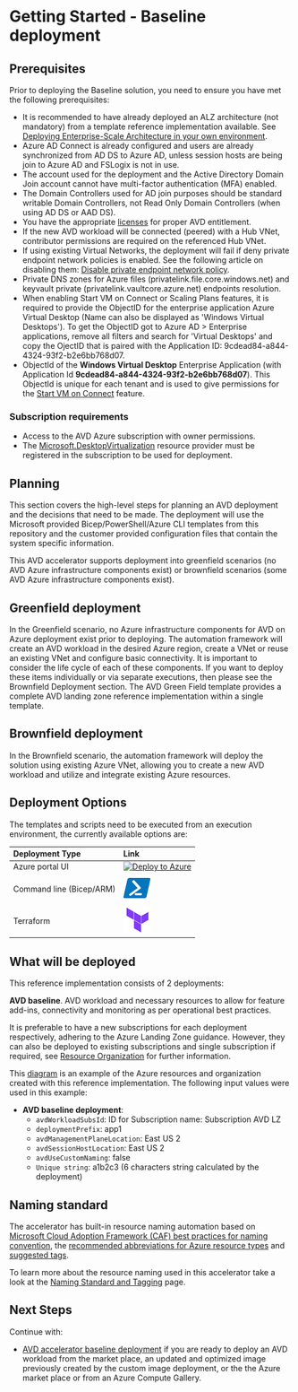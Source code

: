 # Getting Started - Baseline deployment

## Prerequisites

Prior to deploying the Baseline solution, you need to ensure you have met the following prerequisites:

- It is recommended to have already deployed an ALZ architecture (not mandatory) from a template reference implementation available. See [Deploying Enterprise-Scale Architecture in your own environment](https://github.com/Azure/Enterprise-Scale#deploying-enterprise-scale-architecture-in-your-own-environment).
- Azure AD Connect is already configured and users are already synchronized from AD DS to Azure AD, unless session hosts are being join to Azure AD and FSLogix is not in use.
- The account used for the deployment and the Active Directory Domain Join account cannot have multi-factor authentication (MFA) enabled.
- The Domain Controllers used for AD join purposes should be standard writable Domain Controllers, not Read Only Domain Controllers (when using AD DS or AAD DS).
- You have the appropriate [licenses](https://docs.microsoft.com/azure/virtual-desktop/prerequisites#operating-systems-and-licenses) for proper AVD entitlement.
- If the new AVD workload will be connected (peered) with a Hub VNet, contributor permissions are required on the referenced Hub VNet.
- If using existing Virtual Networks, the deployment will fail if deny private endpoint network policies is enabled. See the following article on disabling them: [Disable private endpoint network policy](https://docs.microsoft.com/azure/private-link/disable-private-endpoint-network-policy).
- Private DNS zones for Azure files (privatelink.file.core.windows.net) and keyvault private (privatelink.vaultcore.azure.net) endpoints resolution.
- When enabling Start VM on Connect or Scaling Plans features, it is required to provide the ObjectID for the enterprise application Azure Virtual Desktop (Name can also be displayed as 'Windows Virtual Desktops'). To get the ObjectID got to Azure AD > Enterprise applications, remove all filters and search for 'Virtual Desktops' and copy the OjectID that is paired with the Application ID: 9cdead84-a844-4324-93f2-b2e6bb768d07.
- ObjectId of the **Windows Virtual Desktop** Enterprise Application (with Application Id **9cdead84-a844-4324-93f2-b2e6bb768d07**). This ObjectId is unique for each tenant and is used to give permissions for the [Start VM on Connect](https://docs.microsoft.com/azure/virtual-desktop/start-virtual-machine-connect) feature.

### Subscription requirements

- Access to the AVD Azure subscription with owner permissions.
- The [Microsoft.DesktopVirtualization](https://docs.microsoft.com/azure/virtual-desktop/create-host-pools-azure-marketplace?tabs=azure-portal#final-requirements) resource provider must be registered in the subscription to be used for deployment.

## Planning

This section covers the high-level steps for planning an AVD deployment and the decisions that need to be made. The deployment will use the Microsoft provided Bicep/PowerShell/Azure CLI templates from this repository and the customer provided configuration files that contain the system specific information.

This AVD accelerator supports deployment into greenfield scenarios (no AVD Azure infrastructure components exist) or brownfield scenarios (some AVD Azure infrastructure components exist).

## Greenfield deployment

In the Greenfield scenario, no Azure infrastructure components for AVD on Azure deployment exist prior to deploying. The automation framework will create an AVD workload in the desired Azure region, create a VNet or reuse an existing VNet and configure basic connectivity.
It is important to consider the life cycle of each of these components. If you want to deploy these items individually or via separate executions, then please see the Brownfield Deployment section.
The AVD Green Field template provides a complete AVD landing zone reference implementation within a single template.

## Brownfield deployment

In the Brownfield scenario, the automation framework will deploy the solution using existing Azure VNet, allowing you to create a new AVD workload and utilize and integrate existing Azure resources.

## Deployment Options

The templates and scripts need to be executed from an execution environment, the currently available options are:

| Deployment Type | Link |
|:--|:--|
| Azure portal UI |[![Deploy to Azure](https://aka.ms/deploytoazurebutton)](https://portal.azure.com/#blade/Microsoft_Azure_CreateUIDef/CustomDeploymentBlade/uri/https%3A%2F%2Fraw.githubusercontent.com%2FAzure%2Favdaccelerator%2Fmain%2Fworkload%2Farm%2Fdeploy-baseline.json/uiFormDefinitionUri/https%3A%2F%2Fraw.githubusercontent.com%2FAzure%2Favdaccelerator%2Fmain%2Fworkload%2Fportal-ui%2Fportal-ui-baseline.json) |
| Command line (Bicep/ARM) |[![Powershell/Azure CLI](./icons/powershell.png)](https://github.com/Azure/avdaccelerator/blob/main/workload/bicep/readme.md) |
| Terraform |[![Terraform](./icons/terraform.png)](https://github.com/Azure/avdaccelerator/blob/main/workload/terraform/readme.md) |

<!-- ## AVD Landing Zone: Greenfield Deployment

Greenfield deployment of AVD Landing Zone is suitable if you are looking at brand new installation. By using this reference implementation, you can deploy AVD using a suggested configuration from Microsoft. You can add new configuration or modify deployed configuration to meet their very specific requirement.
-->

## What will be deployed

This reference implementation consists of 2 deployments:

**AVD baseline**. AVD workload and necessary resources to allow for feature add-ins, connectivity and monitoring as per operational best practices.

It is preferable to have a new subscriptions for each deployment respectively, adhering to the Azure Landing Zone guidance. However, they can also be deployed to existing subscriptions and single subscription if required, see [Resource Organization](https://docs.microsoft.com/azure/cloud-adoption-framework/scenarios/wvd/design-area-resource-organization) for further information.

This [diagram](/workload/docs/diagrams/avd-accelerator-resource-organization-naming.png) is an example of the Azure resources and organization created with this reference implementation. The following input values were used in this example:

- **AVD baseline deployment**:
  - `avdWorkloadSubsId`: ID for Subscription name: Subscription AVD LZ
  - `deploymentPrefix`: app1
  - `avdManagementPlaneLocation`: East US 2
  - `avdSessionHostLocation`: East US 2
  - `avdUseCustomNaming`: false
  - `Unique string`: a1b2c3 (6 characters string calculated by the deployment)

## Naming standard

The accelerator has built-in resource naming automation based on [Microsoft Cloud Adoption Framework (CAF) best practices for naming convention](https://docs.microsoft.com/azure/cloud-adoption-framework/ready/azure-best-practices/resource-naming?WT.mc_id=Portal-Microsoft_Azure_CreateUIDef),  the [recommended abbreviations for Azure resource types](https://docs.microsoft.com/azure/cloud-adoption-framework/ready/azure-best-practices/resource-abbreviations?WT.mc_id=Portal-Microsoft_Azure_CreateUIDef) and [suggested tags](https://docs.microsoft.com/azure/cloud-adoption-framework/ready/azure-best-practices/resource-tagging#minimum-suggested-tags).

To learn more about the resource naming used in this accelerator take a look at the [Naming Standard and Tagging](./resource-naming.md) page.

## Next Steps

Continue with:

- [AVD accelerator baseline deployment](./deploy-baseline.md) if you are ready to deploy an AVD workload from the market place, an updated and optimized image previously created by the custom image deployment, or the the Azure market place or from an Azure Compute Gallery.
